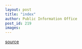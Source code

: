 ```yaml
---
layout: post
title: "index"
author: Public Information Office
post_id: 219
images:
---
```



[source](http://www1.ucsc.edu/currents/00-01/03-26/index.html "Permalink to index")
